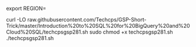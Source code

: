 export REGION=

curl -LO raw.githubusercontent.com/Techcps/GSP-Short-Trick/master/Introduction%20to%20SQL%20for%20BigQuery%20and%20Cloud%20SQL/techcpsgsp281.sh
sudo chmod +x techcpsgsp281.sh
./techcpsgsp281.sh
